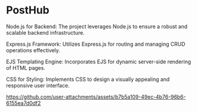 # PostHub

Node.js for Backend: The project leverages Node.js to ensure a robust and scalable backend infrastructure.

Express.js Framework: Utilizes Express.js for routing and managing CRUD operations effectively.

EJS Templating Engine: Incorporates EJS for dynamic server-side rendering of HTML pages.

CSS for Styling: Implements CSS to design a visually appealing and responsive user interface.




https://github.com/user-attachments/assets/b7b5a109-49ec-4b76-96b6-6155ea7d0df2

